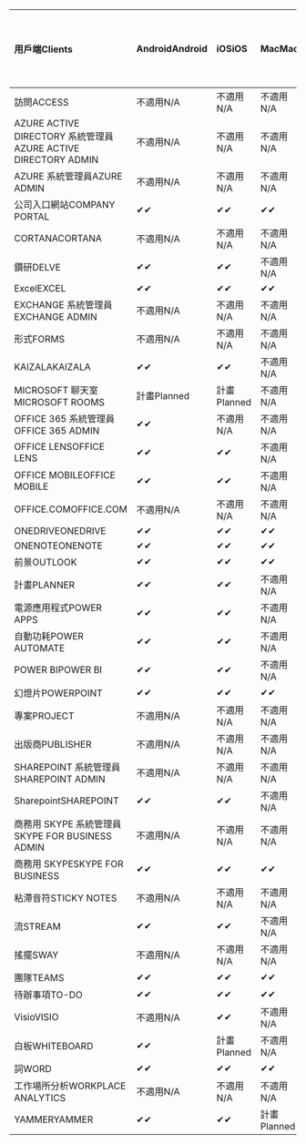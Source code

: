 <!-- This file is generated automatically. Changes made to this file will be overwritten.-->
|<span data-ttu-id="db205-101">用戶端</span><span class="sxs-lookup"><span data-stu-id="db205-101">Clients</span></span>|<span data-ttu-id="db205-102">Android</span><span class="sxs-lookup"><span data-stu-id="db205-102">Android</span></span>|<span data-ttu-id="db205-103">iOS</span><span class="sxs-lookup"><span data-stu-id="db205-103">iOS</span></span>|<span data-ttu-id="db205-104">Mac</span><span class="sxs-lookup"><span data-stu-id="db205-104">Mac</span></span>|<span data-ttu-id="db205-105">Windows 10</span><span class="sxs-lookup"><span data-stu-id="db205-105">Windows 10</span></span><br><span data-ttu-id="db205-106">桌上型電腦</span><span class="sxs-lookup"><span data-stu-id="db205-106">Desktop</span></span>|<span data-ttu-id="db205-107">Windows 10</span><span class="sxs-lookup"><span data-stu-id="db205-107">Windows 10</span></span><br><span data-ttu-id="db205-108">新式應用程式</span><span class="sxs-lookup"><span data-stu-id="db205-108">Modern Apps</span></span>|
|:-|:-|:-|:-|:-|:-|
|<span data-ttu-id="db205-109">訪問</span><span class="sxs-lookup"><span data-stu-id="db205-109">ACCESS</span></span>|<span data-ttu-id="db205-110">不適用</span><span class="sxs-lookup"><span data-stu-id="db205-110">N/A</span></span>|<span data-ttu-id="db205-111">不適用</span><span class="sxs-lookup"><span data-stu-id="db205-111">N/A</span></span>|<span data-ttu-id="db205-112">不適用</span><span class="sxs-lookup"><span data-stu-id="db205-112">N/A</span></span>|<span data-ttu-id="db205-113">✔</span><span class="sxs-lookup"><span data-stu-id="db205-113">✔</span></span>|<span data-ttu-id="db205-114">不適用</span><span class="sxs-lookup"><span data-stu-id="db205-114">N/A</span></span>|
|<span data-ttu-id="db205-115">AZURE ACTIVE DIRECTORY 系統管理員</span><span class="sxs-lookup"><span data-stu-id="db205-115">AZURE ACTIVE DIRECTORY ADMIN</span></span>|<span data-ttu-id="db205-116">不適用</span><span class="sxs-lookup"><span data-stu-id="db205-116">N/A</span></span>|<span data-ttu-id="db205-117">不適用</span><span class="sxs-lookup"><span data-stu-id="db205-117">N/A</span></span>|<span data-ttu-id="db205-118">不適用</span><span class="sxs-lookup"><span data-stu-id="db205-118">N/A</span></span>|<span data-ttu-id="db205-119">✔</span><span class="sxs-lookup"><span data-stu-id="db205-119">✔</span></span>|<span data-ttu-id="db205-120">不適用</span><span class="sxs-lookup"><span data-stu-id="db205-120">N/A</span></span>|
|<span data-ttu-id="db205-121">AZURE 系統管理員</span><span class="sxs-lookup"><span data-stu-id="db205-121">AZURE ADMIN</span></span>|<span data-ttu-id="db205-122">不適用</span><span class="sxs-lookup"><span data-stu-id="db205-122">N/A</span></span>|<span data-ttu-id="db205-123">不適用</span><span class="sxs-lookup"><span data-stu-id="db205-123">N/A</span></span>|<span data-ttu-id="db205-124">不適用</span><span class="sxs-lookup"><span data-stu-id="db205-124">N/A</span></span>|<span data-ttu-id="db205-125">不適用</span><span class="sxs-lookup"><span data-stu-id="db205-125">N/A</span></span>|<span data-ttu-id="db205-126">不適用</span><span class="sxs-lookup"><span data-stu-id="db205-126">N/A</span></span>|
|<span data-ttu-id="db205-127">公司入口網站</span><span class="sxs-lookup"><span data-stu-id="db205-127">COMPANY PORTAL</span></span>|<span data-ttu-id="db205-128">✔</span><span class="sxs-lookup"><span data-stu-id="db205-128">✔</span></span>|<span data-ttu-id="db205-129">✔</span><span class="sxs-lookup"><span data-stu-id="db205-129">✔</span></span>|<span data-ttu-id="db205-130">✔</span><span class="sxs-lookup"><span data-stu-id="db205-130">✔</span></span>|<span data-ttu-id="db205-131">不適用</span><span class="sxs-lookup"><span data-stu-id="db205-131">N/A</span></span>|<span data-ttu-id="db205-132">✔</span><span class="sxs-lookup"><span data-stu-id="db205-132">✔</span></span>|
|<span data-ttu-id="db205-133">CORTANA</span><span class="sxs-lookup"><span data-stu-id="db205-133">CORTANA</span></span>|<span data-ttu-id="db205-134">不適用</span><span class="sxs-lookup"><span data-stu-id="db205-134">N/A</span></span>|<span data-ttu-id="db205-135">不適用</span><span class="sxs-lookup"><span data-stu-id="db205-135">N/A</span></span>|<span data-ttu-id="db205-136">不適用</span><span class="sxs-lookup"><span data-stu-id="db205-136">N/A</span></span>|<span data-ttu-id="db205-137">不適用</span><span class="sxs-lookup"><span data-stu-id="db205-137">N/A</span></span>|<span data-ttu-id="db205-138">✔</span><span class="sxs-lookup"><span data-stu-id="db205-138">✔</span></span>|
|<span data-ttu-id="db205-139">鑽研</span><span class="sxs-lookup"><span data-stu-id="db205-139">DELVE</span></span>|<span data-ttu-id="db205-140">✔</span><span class="sxs-lookup"><span data-stu-id="db205-140">✔</span></span>|<span data-ttu-id="db205-141">✔</span><span class="sxs-lookup"><span data-stu-id="db205-141">✔</span></span>|<span data-ttu-id="db205-142">不適用</span><span class="sxs-lookup"><span data-stu-id="db205-142">N/A</span></span>|<span data-ttu-id="db205-143">不適用</span><span class="sxs-lookup"><span data-stu-id="db205-143">N/A</span></span>|<span data-ttu-id="db205-144">不適用</span><span class="sxs-lookup"><span data-stu-id="db205-144">N/A</span></span>|
|<span data-ttu-id="db205-145">Excel</span><span class="sxs-lookup"><span data-stu-id="db205-145">EXCEL</span></span>|<span data-ttu-id="db205-146">✔</span><span class="sxs-lookup"><span data-stu-id="db205-146">✔</span></span>|<span data-ttu-id="db205-147">✔</span><span class="sxs-lookup"><span data-stu-id="db205-147">✔</span></span>|<span data-ttu-id="db205-148">✔</span><span class="sxs-lookup"><span data-stu-id="db205-148">✔</span></span>|<span data-ttu-id="db205-149">✔</span><span class="sxs-lookup"><span data-stu-id="db205-149">✔</span></span>|<span data-ttu-id="db205-150">✔</span><span class="sxs-lookup"><span data-stu-id="db205-150">✔</span></span>|
|<span data-ttu-id="db205-151">EXCHANGE 系統管理員</span><span class="sxs-lookup"><span data-stu-id="db205-151">EXCHANGE ADMIN</span></span>|<span data-ttu-id="db205-152">不適用</span><span class="sxs-lookup"><span data-stu-id="db205-152">N/A</span></span>|<span data-ttu-id="db205-153">不適用</span><span class="sxs-lookup"><span data-stu-id="db205-153">N/A</span></span>|<span data-ttu-id="db205-154">不適用</span><span class="sxs-lookup"><span data-stu-id="db205-154">N/A</span></span>|<span data-ttu-id="db205-155">✔</span><span class="sxs-lookup"><span data-stu-id="db205-155">✔</span></span>|<span data-ttu-id="db205-156">不適用</span><span class="sxs-lookup"><span data-stu-id="db205-156">N/A</span></span>|
|<span data-ttu-id="db205-157">形式</span><span class="sxs-lookup"><span data-stu-id="db205-157">FORMS</span></span>|<span data-ttu-id="db205-158">不適用</span><span class="sxs-lookup"><span data-stu-id="db205-158">N/A</span></span>|<span data-ttu-id="db205-159">不適用</span><span class="sxs-lookup"><span data-stu-id="db205-159">N/A</span></span>|<span data-ttu-id="db205-160">不適用</span><span class="sxs-lookup"><span data-stu-id="db205-160">N/A</span></span>|<span data-ttu-id="db205-161">不適用</span><span class="sxs-lookup"><span data-stu-id="db205-161">N/A</span></span>|<span data-ttu-id="db205-162">不適用</span><span class="sxs-lookup"><span data-stu-id="db205-162">N/A</span></span>|
|<span data-ttu-id="db205-163">KAIZALA</span><span class="sxs-lookup"><span data-stu-id="db205-163">KAIZALA</span></span>|<span data-ttu-id="db205-164">✔</span><span class="sxs-lookup"><span data-stu-id="db205-164">✔</span></span>|<span data-ttu-id="db205-165">✔</span><span class="sxs-lookup"><span data-stu-id="db205-165">✔</span></span>|<span data-ttu-id="db205-166">不適用</span><span class="sxs-lookup"><span data-stu-id="db205-166">N/A</span></span>|<span data-ttu-id="db205-167">不適用</span><span class="sxs-lookup"><span data-stu-id="db205-167">N/A</span></span>|<span data-ttu-id="db205-168">不適用</span><span class="sxs-lookup"><span data-stu-id="db205-168">N/A</span></span>|
|<span data-ttu-id="db205-169">MICROSOFT 聊天室</span><span class="sxs-lookup"><span data-stu-id="db205-169">MICROSOFT ROOMS</span></span>|<span data-ttu-id="db205-170">計畫</span><span class="sxs-lookup"><span data-stu-id="db205-170">Planned</span></span>|<span data-ttu-id="db205-171">計畫</span><span class="sxs-lookup"><span data-stu-id="db205-171">Planned</span></span>|<span data-ttu-id="db205-172">不適用</span><span class="sxs-lookup"><span data-stu-id="db205-172">N/A</span></span>|<span data-ttu-id="db205-173">不適用</span><span class="sxs-lookup"><span data-stu-id="db205-173">N/A</span></span>|<span data-ttu-id="db205-174">不適用</span><span class="sxs-lookup"><span data-stu-id="db205-174">N/A</span></span>|
|<span data-ttu-id="db205-175">OFFICE 365 系統管理員</span><span class="sxs-lookup"><span data-stu-id="db205-175">OFFICE 365 ADMIN</span></span>|<span data-ttu-id="db205-176">✔</span><span class="sxs-lookup"><span data-stu-id="db205-176">✔</span></span>|<span data-ttu-id="db205-177">不適用</span><span class="sxs-lookup"><span data-stu-id="db205-177">N/A</span></span>|<span data-ttu-id="db205-178">不適用</span><span class="sxs-lookup"><span data-stu-id="db205-178">N/A</span></span>|<span data-ttu-id="db205-179">不適用</span><span class="sxs-lookup"><span data-stu-id="db205-179">N/A</span></span>|<span data-ttu-id="db205-180">不適用</span><span class="sxs-lookup"><span data-stu-id="db205-180">N/A</span></span>|
|<span data-ttu-id="db205-181">OFFICE LENS</span><span class="sxs-lookup"><span data-stu-id="db205-181">OFFICE LENS</span></span>|<span data-ttu-id="db205-182">✔</span><span class="sxs-lookup"><span data-stu-id="db205-182">✔</span></span>|<span data-ttu-id="db205-183">✔</span><span class="sxs-lookup"><span data-stu-id="db205-183">✔</span></span>|<span data-ttu-id="db205-184">不適用</span><span class="sxs-lookup"><span data-stu-id="db205-184">N/A</span></span>|<span data-ttu-id="db205-185">不適用</span><span class="sxs-lookup"><span data-stu-id="db205-185">N/A</span></span>|<span data-ttu-id="db205-186">✔</span><span class="sxs-lookup"><span data-stu-id="db205-186">✔</span></span>|
|<span data-ttu-id="db205-187">OFFICE MOBILE</span><span class="sxs-lookup"><span data-stu-id="db205-187">OFFICE MOBILE</span></span>|<span data-ttu-id="db205-188">✔</span><span class="sxs-lookup"><span data-stu-id="db205-188">✔</span></span>|<span data-ttu-id="db205-189">✔</span><span class="sxs-lookup"><span data-stu-id="db205-189">✔</span></span>|<span data-ttu-id="db205-190">不適用</span><span class="sxs-lookup"><span data-stu-id="db205-190">N/A</span></span>|<span data-ttu-id="db205-191">不適用</span><span class="sxs-lookup"><span data-stu-id="db205-191">N/A</span></span>|<span data-ttu-id="db205-192">不適用</span><span class="sxs-lookup"><span data-stu-id="db205-192">N/A</span></span>|
|<span data-ttu-id="db205-193">OFFICE.COM</span><span class="sxs-lookup"><span data-stu-id="db205-193">OFFICE.COM</span></span>|<span data-ttu-id="db205-194">不適用</span><span class="sxs-lookup"><span data-stu-id="db205-194">N/A</span></span>|<span data-ttu-id="db205-195">不適用</span><span class="sxs-lookup"><span data-stu-id="db205-195">N/A</span></span>|<span data-ttu-id="db205-196">不適用</span><span class="sxs-lookup"><span data-stu-id="db205-196">N/A</span></span>|<span data-ttu-id="db205-197">不適用</span><span class="sxs-lookup"><span data-stu-id="db205-197">N/A</span></span>|<span data-ttu-id="db205-198">✔</span><span class="sxs-lookup"><span data-stu-id="db205-198">✔</span></span>|
|<span data-ttu-id="db205-199">ONEDRIVE</span><span class="sxs-lookup"><span data-stu-id="db205-199">ONEDRIVE</span></span>|<span data-ttu-id="db205-200">✔</span><span class="sxs-lookup"><span data-stu-id="db205-200">✔</span></span>|<span data-ttu-id="db205-201">✔</span><span class="sxs-lookup"><span data-stu-id="db205-201">✔</span></span>|<span data-ttu-id="db205-202">✔</span><span class="sxs-lookup"><span data-stu-id="db205-202">✔</span></span>|<span data-ttu-id="db205-203">✔</span><span class="sxs-lookup"><span data-stu-id="db205-203">✔</span></span>|<span data-ttu-id="db205-204">✔</span><span class="sxs-lookup"><span data-stu-id="db205-204">✔</span></span>|
|<span data-ttu-id="db205-205">ONENOTE</span><span class="sxs-lookup"><span data-stu-id="db205-205">ONENOTE</span></span>|<span data-ttu-id="db205-206">✔</span><span class="sxs-lookup"><span data-stu-id="db205-206">✔</span></span>|<span data-ttu-id="db205-207">✔</span><span class="sxs-lookup"><span data-stu-id="db205-207">✔</span></span>|<span data-ttu-id="db205-208">✔</span><span class="sxs-lookup"><span data-stu-id="db205-208">✔</span></span>|<span data-ttu-id="db205-209">✔</span><span class="sxs-lookup"><span data-stu-id="db205-209">✔</span></span>|<span data-ttu-id="db205-210">✔</span><span class="sxs-lookup"><span data-stu-id="db205-210">✔</span></span>|
|<span data-ttu-id="db205-211">前景</span><span class="sxs-lookup"><span data-stu-id="db205-211">OUTLOOK</span></span>|<span data-ttu-id="db205-212">✔</span><span class="sxs-lookup"><span data-stu-id="db205-212">✔</span></span>|<span data-ttu-id="db205-213">✔</span><span class="sxs-lookup"><span data-stu-id="db205-213">✔</span></span>|<span data-ttu-id="db205-214">✔</span><span class="sxs-lookup"><span data-stu-id="db205-214">✔</span></span>|<span data-ttu-id="db205-215">✔</span><span class="sxs-lookup"><span data-stu-id="db205-215">✔</span></span>|<span data-ttu-id="db205-216">✔</span><span class="sxs-lookup"><span data-stu-id="db205-216">✔</span></span>|
|<span data-ttu-id="db205-217">計畫</span><span class="sxs-lookup"><span data-stu-id="db205-217">PLANNER</span></span>|<span data-ttu-id="db205-218">✔</span><span class="sxs-lookup"><span data-stu-id="db205-218">✔</span></span>|<span data-ttu-id="db205-219">✔</span><span class="sxs-lookup"><span data-stu-id="db205-219">✔</span></span>|<span data-ttu-id="db205-220">不適用</span><span class="sxs-lookup"><span data-stu-id="db205-220">N/A</span></span>|<span data-ttu-id="db205-221">不適用</span><span class="sxs-lookup"><span data-stu-id="db205-221">N/A</span></span>|<span data-ttu-id="db205-222">不適用</span><span class="sxs-lookup"><span data-stu-id="db205-222">N/A</span></span>|
|<span data-ttu-id="db205-223">電源應用程式</span><span class="sxs-lookup"><span data-stu-id="db205-223">POWER APPS</span></span>|<span data-ttu-id="db205-224">✔</span><span class="sxs-lookup"><span data-stu-id="db205-224">✔</span></span>|<span data-ttu-id="db205-225">✔</span><span class="sxs-lookup"><span data-stu-id="db205-225">✔</span></span>|<span data-ttu-id="db205-226">不適用</span><span class="sxs-lookup"><span data-stu-id="db205-226">N/A</span></span>|<span data-ttu-id="db205-227">不適用</span><span class="sxs-lookup"><span data-stu-id="db205-227">N/A</span></span>|<span data-ttu-id="db205-228">✔</span><span class="sxs-lookup"><span data-stu-id="db205-228">✔</span></span>|
|<span data-ttu-id="db205-229">自動功耗</span><span class="sxs-lookup"><span data-stu-id="db205-229">POWER AUTOMATE</span></span>|<span data-ttu-id="db205-230">✔</span><span class="sxs-lookup"><span data-stu-id="db205-230">✔</span></span>|<span data-ttu-id="db205-231">✔</span><span class="sxs-lookup"><span data-stu-id="db205-231">✔</span></span>|<span data-ttu-id="db205-232">不適用</span><span class="sxs-lookup"><span data-stu-id="db205-232">N/A</span></span>|<span data-ttu-id="db205-233">不適用</span><span class="sxs-lookup"><span data-stu-id="db205-233">N/A</span></span>|<span data-ttu-id="db205-234">不適用</span><span class="sxs-lookup"><span data-stu-id="db205-234">N/A</span></span>|
|<span data-ttu-id="db205-235">POWER BI</span><span class="sxs-lookup"><span data-stu-id="db205-235">POWER BI</span></span>|<span data-ttu-id="db205-236">✔</span><span class="sxs-lookup"><span data-stu-id="db205-236">✔</span></span>|<span data-ttu-id="db205-237">✔</span><span class="sxs-lookup"><span data-stu-id="db205-237">✔</span></span>|<span data-ttu-id="db205-238">不適用</span><span class="sxs-lookup"><span data-stu-id="db205-238">N/A</span></span>|<span data-ttu-id="db205-239">✔</span><span class="sxs-lookup"><span data-stu-id="db205-239">✔</span></span>|<span data-ttu-id="db205-240">✔</span><span class="sxs-lookup"><span data-stu-id="db205-240">✔</span></span>|
|<span data-ttu-id="db205-241">幻燈片</span><span class="sxs-lookup"><span data-stu-id="db205-241">POWERPOINT</span></span>|<span data-ttu-id="db205-242">✔</span><span class="sxs-lookup"><span data-stu-id="db205-242">✔</span></span>|<span data-ttu-id="db205-243">✔</span><span class="sxs-lookup"><span data-stu-id="db205-243">✔</span></span>|<span data-ttu-id="db205-244">✔</span><span class="sxs-lookup"><span data-stu-id="db205-244">✔</span></span>|<span data-ttu-id="db205-245">✔</span><span class="sxs-lookup"><span data-stu-id="db205-245">✔</span></span>|<span data-ttu-id="db205-246">✔</span><span class="sxs-lookup"><span data-stu-id="db205-246">✔</span></span>|
|<span data-ttu-id="db205-247">專案</span><span class="sxs-lookup"><span data-stu-id="db205-247">PROJECT</span></span>|<span data-ttu-id="db205-248">不適用</span><span class="sxs-lookup"><span data-stu-id="db205-248">N/A</span></span>|<span data-ttu-id="db205-249">不適用</span><span class="sxs-lookup"><span data-stu-id="db205-249">N/A</span></span>|<span data-ttu-id="db205-250">不適用</span><span class="sxs-lookup"><span data-stu-id="db205-250">N/A</span></span>|<span data-ttu-id="db205-251">✔</span><span class="sxs-lookup"><span data-stu-id="db205-251">✔</span></span>|<span data-ttu-id="db205-252">不適用</span><span class="sxs-lookup"><span data-stu-id="db205-252">N/A</span></span>|
|<span data-ttu-id="db205-253">出版商</span><span class="sxs-lookup"><span data-stu-id="db205-253">PUBLISHER</span></span>|<span data-ttu-id="db205-254">不適用</span><span class="sxs-lookup"><span data-stu-id="db205-254">N/A</span></span>|<span data-ttu-id="db205-255">不適用</span><span class="sxs-lookup"><span data-stu-id="db205-255">N/A</span></span>|<span data-ttu-id="db205-256">不適用</span><span class="sxs-lookup"><span data-stu-id="db205-256">N/A</span></span>|<span data-ttu-id="db205-257">✔</span><span class="sxs-lookup"><span data-stu-id="db205-257">✔</span></span>|<span data-ttu-id="db205-258">不適用</span><span class="sxs-lookup"><span data-stu-id="db205-258">N/A</span></span>|
|<span data-ttu-id="db205-259">SHAREPOINT 系統管理員</span><span class="sxs-lookup"><span data-stu-id="db205-259">SHAREPOINT ADMIN</span></span>|<span data-ttu-id="db205-260">不適用</span><span class="sxs-lookup"><span data-stu-id="db205-260">N/A</span></span>|<span data-ttu-id="db205-261">不適用</span><span class="sxs-lookup"><span data-stu-id="db205-261">N/A</span></span>|<span data-ttu-id="db205-262">不適用</span><span class="sxs-lookup"><span data-stu-id="db205-262">N/A</span></span>|<span data-ttu-id="db205-263">✔</span><span class="sxs-lookup"><span data-stu-id="db205-263">✔</span></span>|<span data-ttu-id="db205-264">不適用</span><span class="sxs-lookup"><span data-stu-id="db205-264">N/A</span></span>|
|<span data-ttu-id="db205-265">Sharepoint</span><span class="sxs-lookup"><span data-stu-id="db205-265">SHAREPOINT</span></span>|<span data-ttu-id="db205-266">✔</span><span class="sxs-lookup"><span data-stu-id="db205-266">✔</span></span>|<span data-ttu-id="db205-267">✔</span><span class="sxs-lookup"><span data-stu-id="db205-267">✔</span></span>|<span data-ttu-id="db205-268">不適用</span><span class="sxs-lookup"><span data-stu-id="db205-268">N/A</span></span>|<span data-ttu-id="db205-269">不適用</span><span class="sxs-lookup"><span data-stu-id="db205-269">N/A</span></span>|<span data-ttu-id="db205-270">不適用</span><span class="sxs-lookup"><span data-stu-id="db205-270">N/A</span></span>|
|<span data-ttu-id="db205-271">商務用 SKYPE 系統管理員</span><span class="sxs-lookup"><span data-stu-id="db205-271">SKYPE FOR BUSINESS ADMIN</span></span>|<span data-ttu-id="db205-272">不適用</span><span class="sxs-lookup"><span data-stu-id="db205-272">N/A</span></span>|<span data-ttu-id="db205-273">不適用</span><span class="sxs-lookup"><span data-stu-id="db205-273">N/A</span></span>|<span data-ttu-id="db205-274">不適用</span><span class="sxs-lookup"><span data-stu-id="db205-274">N/A</span></span>|<span data-ttu-id="db205-275">✔</span><span class="sxs-lookup"><span data-stu-id="db205-275">✔</span></span>|<span data-ttu-id="db205-276">不適用</span><span class="sxs-lookup"><span data-stu-id="db205-276">N/A</span></span>|
|<span data-ttu-id="db205-277">商務用 SKYPE</span><span class="sxs-lookup"><span data-stu-id="db205-277">SKYPE FOR BUSINESS</span></span>|<span data-ttu-id="db205-278">✔</span><span class="sxs-lookup"><span data-stu-id="db205-278">✔</span></span>|<span data-ttu-id="db205-279">✔</span><span class="sxs-lookup"><span data-stu-id="db205-279">✔</span></span>|<span data-ttu-id="db205-280">✔</span><span class="sxs-lookup"><span data-stu-id="db205-280">✔</span></span>|<span data-ttu-id="db205-281">✔</span><span class="sxs-lookup"><span data-stu-id="db205-281">✔</span></span>|<span data-ttu-id="db205-282">不適用</span><span class="sxs-lookup"><span data-stu-id="db205-282">N/A</span></span>|
|<span data-ttu-id="db205-283">粘滯音符</span><span class="sxs-lookup"><span data-stu-id="db205-283">STICKY NOTES</span></span>|<span data-ttu-id="db205-284">不適用</span><span class="sxs-lookup"><span data-stu-id="db205-284">N/A</span></span>|<span data-ttu-id="db205-285">不適用</span><span class="sxs-lookup"><span data-stu-id="db205-285">N/A</span></span>|<span data-ttu-id="db205-286">不適用</span><span class="sxs-lookup"><span data-stu-id="db205-286">N/A</span></span>|<span data-ttu-id="db205-287">不適用</span><span class="sxs-lookup"><span data-stu-id="db205-287">N/A</span></span>|<span data-ttu-id="db205-288">✔</span><span class="sxs-lookup"><span data-stu-id="db205-288">✔</span></span>|
|<span data-ttu-id="db205-289">流</span><span class="sxs-lookup"><span data-stu-id="db205-289">STREAM</span></span>|<span data-ttu-id="db205-290">✔</span><span class="sxs-lookup"><span data-stu-id="db205-290">✔</span></span>|<span data-ttu-id="db205-291">✔</span><span class="sxs-lookup"><span data-stu-id="db205-291">✔</span></span>|<span data-ttu-id="db205-292">不適用</span><span class="sxs-lookup"><span data-stu-id="db205-292">N/A</span></span>|<span data-ttu-id="db205-293">不適用</span><span class="sxs-lookup"><span data-stu-id="db205-293">N/A</span></span>|<span data-ttu-id="db205-294">不適用</span><span class="sxs-lookup"><span data-stu-id="db205-294">N/A</span></span>|
|<span data-ttu-id="db205-295">搖擺</span><span class="sxs-lookup"><span data-stu-id="db205-295">SWAY</span></span>|<span data-ttu-id="db205-296">不適用</span><span class="sxs-lookup"><span data-stu-id="db205-296">N/A</span></span>|<span data-ttu-id="db205-297">不適用</span><span class="sxs-lookup"><span data-stu-id="db205-297">N/A</span></span>|<span data-ttu-id="db205-298">不適用</span><span class="sxs-lookup"><span data-stu-id="db205-298">N/A</span></span>|<span data-ttu-id="db205-299">不適用</span><span class="sxs-lookup"><span data-stu-id="db205-299">N/A</span></span>|<span data-ttu-id="db205-300">✔</span><span class="sxs-lookup"><span data-stu-id="db205-300">✔</span></span>|
|<span data-ttu-id="db205-301">團隊</span><span class="sxs-lookup"><span data-stu-id="db205-301">TEAMS</span></span>|<span data-ttu-id="db205-302">✔</span><span class="sxs-lookup"><span data-stu-id="db205-302">✔</span></span>|<span data-ttu-id="db205-303">✔</span><span class="sxs-lookup"><span data-stu-id="db205-303">✔</span></span>|<span data-ttu-id="db205-304">✔</span><span class="sxs-lookup"><span data-stu-id="db205-304">✔</span></span>|<span data-ttu-id="db205-305">✔</span><span class="sxs-lookup"><span data-stu-id="db205-305">✔</span></span>|<span data-ttu-id="db205-306">不適用</span><span class="sxs-lookup"><span data-stu-id="db205-306">N/A</span></span>|
|<span data-ttu-id="db205-307">待辦事項</span><span class="sxs-lookup"><span data-stu-id="db205-307">TO-DO</span></span>|<span data-ttu-id="db205-308">✔</span><span class="sxs-lookup"><span data-stu-id="db205-308">✔</span></span>|<span data-ttu-id="db205-309">✔</span><span class="sxs-lookup"><span data-stu-id="db205-309">✔</span></span>|<span data-ttu-id="db205-310">✔</span><span class="sxs-lookup"><span data-stu-id="db205-310">✔</span></span>|<span data-ttu-id="db205-311">不適用</span><span class="sxs-lookup"><span data-stu-id="db205-311">N/A</span></span>|<span data-ttu-id="db205-312">✔</span><span class="sxs-lookup"><span data-stu-id="db205-312">✔</span></span>|
|<span data-ttu-id="db205-313">Visio</span><span class="sxs-lookup"><span data-stu-id="db205-313">VISIO</span></span>|<span data-ttu-id="db205-314">不適用</span><span class="sxs-lookup"><span data-stu-id="db205-314">N/A</span></span>|<span data-ttu-id="db205-315">✔</span><span class="sxs-lookup"><span data-stu-id="db205-315">✔</span></span>|<span data-ttu-id="db205-316">不適用</span><span class="sxs-lookup"><span data-stu-id="db205-316">N/A</span></span>|<span data-ttu-id="db205-317">✔</span><span class="sxs-lookup"><span data-stu-id="db205-317">✔</span></span>|<span data-ttu-id="db205-318">不適用</span><span class="sxs-lookup"><span data-stu-id="db205-318">N/A</span></span>|
|<span data-ttu-id="db205-319">白板</span><span class="sxs-lookup"><span data-stu-id="db205-319">WHITEBOARD</span></span>|<span data-ttu-id="db205-320">✔</span><span class="sxs-lookup"><span data-stu-id="db205-320">✔</span></span>|<span data-ttu-id="db205-321">計畫</span><span class="sxs-lookup"><span data-stu-id="db205-321">Planned</span></span>|<span data-ttu-id="db205-322">不適用</span><span class="sxs-lookup"><span data-stu-id="db205-322">N/A</span></span>|<span data-ttu-id="db205-323">不適用</span><span class="sxs-lookup"><span data-stu-id="db205-323">N/A</span></span>|<span data-ttu-id="db205-324">✔</span><span class="sxs-lookup"><span data-stu-id="db205-324">✔</span></span>|
|<span data-ttu-id="db205-325">詞</span><span class="sxs-lookup"><span data-stu-id="db205-325">WORD</span></span>|<span data-ttu-id="db205-326">✔</span><span class="sxs-lookup"><span data-stu-id="db205-326">✔</span></span>|<span data-ttu-id="db205-327">✔</span><span class="sxs-lookup"><span data-stu-id="db205-327">✔</span></span>|<span data-ttu-id="db205-328">✔</span><span class="sxs-lookup"><span data-stu-id="db205-328">✔</span></span>|<span data-ttu-id="db205-329">✔</span><span class="sxs-lookup"><span data-stu-id="db205-329">✔</span></span>|<span data-ttu-id="db205-330">✔</span><span class="sxs-lookup"><span data-stu-id="db205-330">✔</span></span>|
|<span data-ttu-id="db205-331">工作場所分析</span><span class="sxs-lookup"><span data-stu-id="db205-331">WORKPLACE ANALYTICS</span></span>|<span data-ttu-id="db205-332">不適用</span><span class="sxs-lookup"><span data-stu-id="db205-332">N/A</span></span>|<span data-ttu-id="db205-333">不適用</span><span class="sxs-lookup"><span data-stu-id="db205-333">N/A</span></span>|<span data-ttu-id="db205-334">不適用</span><span class="sxs-lookup"><span data-stu-id="db205-334">N/A</span></span>|<span data-ttu-id="db205-335">不適用</span><span class="sxs-lookup"><span data-stu-id="db205-335">N/A</span></span>|<span data-ttu-id="db205-336">不適用</span><span class="sxs-lookup"><span data-stu-id="db205-336">N/A</span></span>|
|<span data-ttu-id="db205-337">YAMMER</span><span class="sxs-lookup"><span data-stu-id="db205-337">YAMMER</span></span>|<span data-ttu-id="db205-338">✔</span><span class="sxs-lookup"><span data-stu-id="db205-338">✔</span></span>|<span data-ttu-id="db205-339">✔</span><span class="sxs-lookup"><span data-stu-id="db205-339">✔</span></span>|<span data-ttu-id="db205-340">計畫</span><span class="sxs-lookup"><span data-stu-id="db205-340">Planned</span></span>|<span data-ttu-id="db205-341">計畫</span><span class="sxs-lookup"><span data-stu-id="db205-341">Planned</span></span>|<span data-ttu-id="db205-342">不適用</span><span class="sxs-lookup"><span data-stu-id="db205-342">N/A</span></span>|
